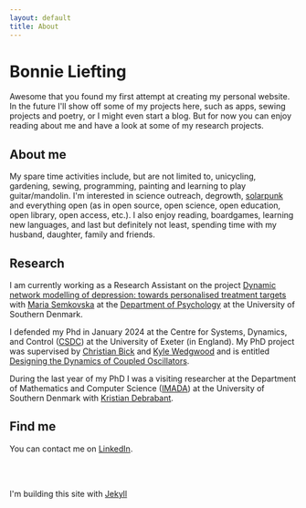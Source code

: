 ```yaml
---
layout: default
title: About
---
```

# Bonnie Liefting
Awesome that you found my first attempt at creating my personal website. In the future I'll show off some of my projects here, such as apps, sewing projects and poetry, or I might even start a blog. But for now you can enjoy reading about me and have a look at some of my research projects.

## About me
My spare time activities include, but are not limited to, unicycling, gardening, sewing, programming, painting and learning to play guitar/mandolin. I'm interested in science outreach, degrowth, [solarpunk](https://www.e-flux.com/architecture/positions/191258/is-ornamenting-solar-panels-a-crime/) and everything open (as in open source, open science, open education, open library, open access, etc.). I also enjoy reading, boardgames, learning new languages,  and last but definitely not least, spending time with my husband, daughter, family and friends.

## Research
I am currently working as a Research Assistant on the project [Dynamic network modelling of depression: towards personalised treatment targets](https://lundbeckfonden.com/en/dynamic-network-modelling-of-depression-towards-personalised-treatment-targets) with [Maria Semkovska](https://portal.findresearcher.sdu.dk/da/persons/maria-semkovska) at the [Department of Psychology](https://www.sdu.dk/en/om_sdu/institutter_centre/institut_psykologi) at the University of Southern Denmark.

I defended my Phd in January 2024 at the Centre for Systems, Dynamics, and Control ([CSDC](https://mathematics.exeter.ac.uk/research/csdc/)) at the University of Exeter (in England). My PhD project was supervised by [Christian Bick](https://www.math.vu.nl/~bick/) and [Kyle Wedgwood](https://empslocal.ex.ac.uk/people/staff/kcaw201/index.html) and is entitled [Designing the Dynamics of Coupled Oscillators](https://liefting.github.io/2024/01/24/Designing-the-Dynamics-of-Coupled-Oscillators.html).  

During the last year of my PhD I was a visiting researcher at the Department of Mathematics and Computer Science ([IMADA](https://imada.sdu.dk/)) at the University of Southern Denmark 
with [Kristian Debrabant](https://imada.sdu.dk/u/debrabant/index_en.php). 

## Find me
You can contact me on [LinkedIn](https://www.linkedin.com/in/liefting/).

<br/><br/>

I'm building this site with [Jekyll](https://jekyllrb.com/)

